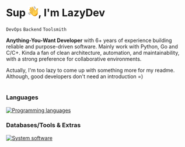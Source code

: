 # Sup <img align="bottom" src="assets/emojis/hello.png" width="28" alt="👋">, I'm LazyDev


`DevOps` `Backend` `Toolsmith` 

**Anything-You-Want Developer** with 6+ years of experience building reliable and purpose-driven software. Mainly work with Python, Go and C/C+. Kinda a fan of clean architecture, automation, and maintainability, with a strong preference for collaborative environments.

Actually, I'm too lazy to come up with something more for my readme. Although, good developers don't need an introduction =)

#


### Languages
[![Programming languages](https://skillicons.dev/icons?i=python,go,c,cpp)](https://github.com/devbutlazy)

### Databases/Tools & Extras
[![System software](https://skillicons.dev/icons?i=linux,windows,cmake,git,docker,regex,django,fastapi,flask,postgres,mongodb,mysql&perline=6)](https://github.com/devbutlazy)
